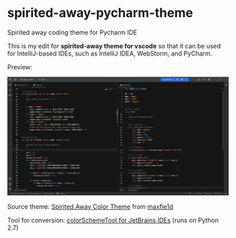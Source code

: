 # spirited-away-pycharm-theme
Spirited away coding theme for Pycharm IDE

This is my edit for __spirited-away theme for vscode__ so that it can be used for IntelliJ-based IDEs, such as IntelliJ IDEA, WebStorm, and PyCharm.

Preview:

![preview](preview.png "preview of the theme")

Source theme:
[Spirited Away Color Theme](https://github.com/maxfie1d/vscode-color-theme-spirited-away/blob/master/README.md) from [maxfie1d](https://github.com/maxfie1d)

Tool for conversion:
[colorSchemeTool for JetBrains IDEs](https://github.com/JetBrains/colorSchemeTool) (runs on Python 2.7)
